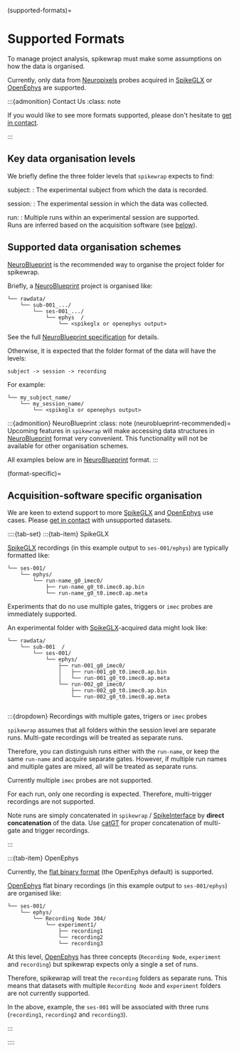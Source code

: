 (supported-formats)=
# Supported Formats

To manage project analysis, spikewrap must make some assumptions
on how the data is organised. 

Currently, only data from 
[Neuropixels](https://www.neuropixels.org/) probes acquired in 
[SpikeGLX](https://billkarsh.github.io/SpikeGLX/) or 
[OpenEphys](https://open-ephys.org/) are supported.

:::{admonition} Contact Us
:class: note

If you would like to see more formats supported, please don't hesitate to [get in contact](community).

:::

## Key data organisation levels

We briefly define the three folder levels that ``spikewrap`` expects to find:

subject:
: The experimental subject from which the data is recorded.

session:
: The experimental session in which the data was collected.

run:
: Multiple runs within an experimental session are supported. \
Runs are inferred based on the acquisition software (see [below](format-specific)).

## Supported data organisation schemes

[NeuroBlueprint](https://neuroblueprint.neuroinformatics.dev/latest/index.html)
is the recommended way to organise the project folder for spikewrap.

Briefly, a 
[NeuroBlueprint](https://neuroblueprint.neuroinformatics.dev/latest/index.html)
project is organised like:

```
└── rawdata/
    └── sub-001_.../
        └── ses-001_.../
            └── ephys  /
                └── <spikeglx or openephys output>
```
See the full 
[NeuroBlueprint specification](https://neuroblueprint.neuroinformatics.dev/latest/specification.html) 
for details. 

Otherwise, it is expected that the folder format of the data will have the levels:

`subject -> session -> recording`

For example:

```
└── my_subject_name/
    └── my_session_name/
        └── <spikeglx or openephys output>
```

:::{admonition} NeuroBlueprint
:class: note
(neuroblueprint-recommended)=
Upcoming features in ``spikewrap`` will make accessing data structures in 
[NeuroBlueprint](https://neuroblueprint.neuroinformatics.dev/latest/index.html)
format very convenient. This functionality will not be available for other organisation schemes.

All examples below are in 
[NeuroBlueprint](https://neuroblueprint.neuroinformatics.dev/latest/index.html)
format.
:::

(format-specific)=

## Acquisition-software specific organisation

We are keen to extend support to more [SpikeGLX](https://billkarsh.github.io/SpikeGLX/) 
and [OpenEphys](https://open-ephys.org/) use cases. Please 
[get in contact](community) with unsupported datasets.

::::{tab-set}
:::{tab-item} SpikeGLX


[SpikeGLX](https://billkarsh.github.io/SpikeGLX/) 
recordings (in this example output to `ses-001/ephys`) are typically formatted like:

```
└── ses-001/
    └── ephys/
        └── run-name_g0_imec0/
            ├── run-name_g0_t0.imec0.ap.bin
            └── run-name_g0_t0.imec0.ap.meta
```

Experiments that do no use multiple gates, triggers or `imec`
probes are immediately supported.

An experimental folder with [SpikeGLX](https://billkarsh.github.io/SpikeGLX/)-acquired
data might look like:

```
└── rawdata/
    └── sub-001  /
        └── ses-001/
            └── ephys/
                ├── run-001_g0_imec0/
                │   ├── run-001_g0_t0.imec0.ap.bin
                │   └── run-001_g0_t0.imec0.ap.meta
                └── run-002_g0_imec0/
                    ├── run-002_g0_t0.imec0.ap.bin
                    └── run-002_g0_t0.imec0.ap.meta
        
```

:::{dropdown} Recordings with multiple gates, trigers or `imec` probes

``spikewrap`` assumes that all folders within the session level
are separate runs. Multi-gate recordings will be treated
as separate runs. 

Therefore, you can distinguish runs either with the `run-name`, or 
keep the same `run-name` and acquire separate gates. However, if multiple
run names and multiple gates are mixed, all will be treated as separate runs.

Currently multiple `imec` probes are not supported.

For each run, only one recording is expected. Therefore, multi-trigger
recordings are not supported. 

Note runs are simply concatenated in ``spikewrap`` / [SpikeInterface](https://spikeinterface.readthedocs.io/en/stable/)
by **direct concatenation** of the data.
Use [catGT](https://billkarsh.github.io/SpikeGLX/help/dmx_vs_gbl/dmx_vs_gbl) for proper concatenation of multi-gate and trigger recordings.

:::

:::{tab-item} OpenEphys

Currently, the [flat binary format](https://open-ephys.github.io/gui-docs/User-Manual/Recording-data/Binary-format.html)
(the OpenEphys default) is supported.

[OpenEphys](https://open-ephys.org/) flat binary recordings
(in this example output to `ses-001/ephys`)
are organised like: 

```
└── ses-001/
    └── ephys/
        └── Recording Node 304/
            └── experiment1/
                ├── recording1
                └── recording2
                └── recording3
```

At this level, [OpenEphys](https://open-ephys.org/) has three concepts (`Recording Node`, `experiment` and `recording`)
but spikewrap expects only a single a set of runs.

Therefore, spikewrap will treat the `recording` folders as separate runs. 
This means that datasets with multiple `Recording Node` and `experiment` folders are not currently supported.

In the above, example, the `ses-001` will be associated with three runs (`recording1`, `recording2` and `recording3`).

:::

::::
